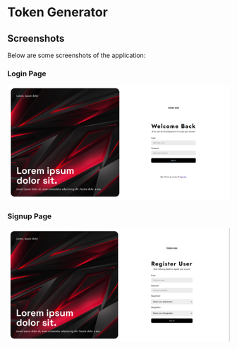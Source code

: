 # Token Generator


## Screenshots
Below are some screenshots of the application:

### Login Page
![Login Page](./src/assets/screenshots/login.png)

### Signup Page
![Sign Up Page](./src/assets/screenshots/register.png)
